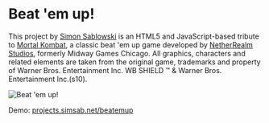 Beat 'em up!
========

This project by [Simon Sablowski](http://www.simsab.net) is an HTML5 and JavaScript-based tribute to [Mortal Kombat](http://en.wikipedia.org/wiki/Mortal_Kombat),
a classic beat 'em up game developed by [NetherRealm Studios](http://www.netherrealm.com), formerly Midway Games Chicago.
All graphics, characters and related elements are taken from the original game, trademarks and property of Warner Bros. Entertainment Inc. WB SHIELD ™ &amp; Warner Bros. Entertainment Inc.(s10).

![Beat 'em up!](https://github.com/simonsablowski/beatemup/blob/master/screenshot.jpg)

Demo: [projects.simsab.net/beatemup](http://projects.simsab.net/beatemup)
